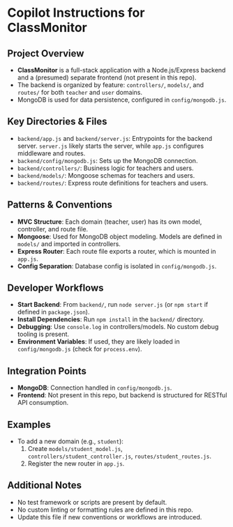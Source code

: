 # Copilot Instructions for ClassMonitor

## Project Overview
- **ClassMonitor** is a full-stack application with a Node.js/Express backend and a (presumed) separate frontend (not present in this repo).
- The backend is organized by feature: `controllers/`, `models/`, and `routes/` for both `teacher` and `user` domains.
- MongoDB is used for data persistence, configured in `config/mongodb.js`.

## Key Directories & Files
- `backend/app.js` and `backend/server.js`: Entrypoints for the backend server. `server.js` likely starts the server, while `app.js` configures middleware and routes.
- `backend/config/mongodb.js`: Sets up the MongoDB connection.
- `backend/controllers/`: Business logic for teachers and users.
- `backend/models/`: Mongoose schemas for teachers and users.
- `backend/routes/`: Express route definitions for teachers and users.

## Patterns & Conventions
- **MVC Structure**: Each domain (teacher, user) has its own model, controller, and route file.
- **Mongoose**: Used for MongoDB object modeling. Models are defined in `models/` and imported in controllers.
- **Express Router**: Each route file exports a router, which is mounted in `app.js`.
- **Config Separation**: Database config is isolated in `config/mongodb.js`.

## Developer Workflows
- **Start Backend**: From `backend/`, run `node server.js` (or `npm start` if defined in `package.json`).
- **Install Dependencies**: Run `npm install` in the `backend/` directory.
- **Debugging**: Use `console.log` in controllers/models. No custom debug tooling is present.
- **Environment Variables**: If used, they are likely loaded in `config/mongodb.js` (check for `process.env`).

## Integration Points
- **MongoDB**: Connection handled in `config/mongodb.js`.
- **Frontend**: Not present in this repo, but backend is structured for RESTful API consumption.

## Examples
- To add a new domain (e.g., `student`):
  1. Create `models/student_model.js`, `controllers/student_controller.js`, `routes/student_routes.js`.
  2. Register the new router in `app.js`.

## Additional Notes
- No test framework or scripts are present by default.
- No custom linting or formatting rules are defined in this repo.
- Update this file if new conventions or workflows are introduced.
